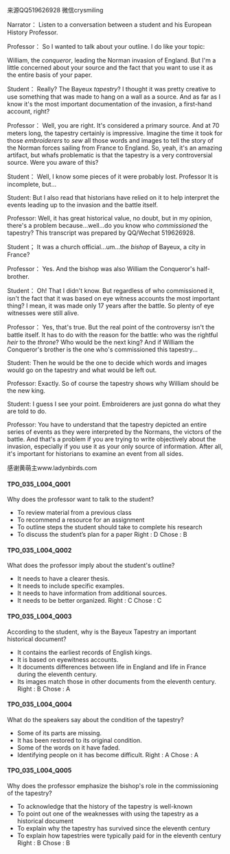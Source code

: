 来源QQ519626928 微信crysmiling

Narrator：
Listen to a conversation between a student and his European History Professor.

Professor：
So I wanted to talk about your outline. I do like your topic:

William, the *conqueror*, leading the Norman invasion of England. But I'm a little concerned about your source and the fact that you want to use it as the entire basis of your paper.

Student：
Really? The Bayeux *tapestry*? I thought it was pretty creative to use something that was made to hang on a wall as a source. And as far as I know it's the most important documentation of the invasion, a first-hand account, right?

Professor：
Well, you are right. It's considered a primary source. And at 70 meters long, the tapestry certainly is impressive. Imagine the time it took for those *embroiderers* to *sew* all those words and images to tell the story of the Norman forces sailing from France to England. So, yeah, it's an amazing artifact, but whafs problematic is that the tapestry is a very controversial source. Were you aware of this?

Student：
Well, I know some pieces of it were probably lost. Professor
It is incomplete, but...

Student:
But I also read that historians have relied on it to help interpret the events leading up to the invasion and the battle itself.

Professor:
Well, it has great historical value, no doubt, but in my opinion, there's a problem because...well...do you know who *commissioned* the tapestry? This transcript was prepared by QQ/Wechat 519626928.

Student；
It was a church official...um...the *bishop* of Bayeux, a city in France?

Professor：
Yes. And the bishop was also William the Conqueror's half-brother.

Student：
Oh! That I didn't know. But regardless of who commissioned it, isn't the fact that it was based on eye witness accounts the most important thing? I mean, it was made only 17 years after the battle. So plenty of eye witnesses were still alive.

Professor：
Yes, that's true. But the real point of the controversy isn't the battle itself. It has to do with the reason for the battle: who was the rightful *heir* to the *throne*? Who would be the next king? And if William the Conqueror's brother is the one who's commissioned this tapestry...

Student:
Then he would be the one to decide which words and images would go on the tapestry and what would be left out.

Professor:
Exactly. So of course the tapestry shows why William should be the new king.

Student:
I guess I see your point. Embroiderers are just gonna do what they are told to do.

Professor:
You have to understand that the tapestry depicted an entire series of events as they were interpreted by the Normans, the victors of the battle. And that's a problem if you are trying to write objectively about the invasion, especially if you use it as your only source of information. After all, it's important for historians to examine an event from all sides.

感谢黄萌主www.ladynbirds.com

#### TPO_035_L004_Q001
Why does the professor want to talk to the student?
- To review material from a previous class
- To recommend a resource for an assignment
- To outline steps the student should take to complete his research
- To discuss the student’s plan for a paper
Right : D	Chose : B


#### TPO_035_L004_Q002
What does the professor imply about the student's outline?
- It needs to have a clearer thesis.
- It needs to include specific examples.
- It needs to have information from additional sources.
- It needs to be better organized.
Right : C	Chose : C


#### TPO_035_L004_Q003
According to the student, why is the Bayeux Tapestry an important historical document?
- It contains the earliest records of English kings.
- It is based on eyewitness accounts.
- It documents differences between life in England and life in France during the eleventh century.
- Its images match those in other documents from the eleventh century.
Right : B	Chose : A


#### TPO_035_L004_Q004
What do the speakers say about the condition of the tapestry?
- Some of its parts are missing.
- It has been restored to its original condition.
- Some of the words on it have faded.
- Identifying people on it has become difficult.
Right : A	Chose : A


#### TPO_035_L004_Q005
Why does the professor emphasize the bishop's role in the commissioning of the tapestry?
- To acknowledge that the history of the tapestry is well-known
- To point out one of the weaknesses with using the tapestry as a historical document
- To explain why the tapestry has survived since the eleventh century
- To explain how tapestries were typically paid for in the eleventh century
Right : B	Chose : B
